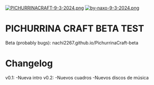 [![PICHURRINACRAFT-9-3-2024.png](https://i.postimg.cc/W4SW3ZxY/PICHURRINACRAFT-9-3-2024.png)](https://postimg.cc/4K7b2Yfp)
[![by-naxo-9-3-2024.png](https://i.postimg.cc/pdd7KkQM/by-naxo-9-3-2024.png)](https://postimg.cc/FY2D4ynT)
# PICHURRINA CRAFT BETA TEST
Beta (probably bugs): nachi2267.github.io/PichurrinaCraft-beta


# Changelog
v0.1: -Nueva intro 
v0.2: -Nuevos cuadros
      -Nuevos discos de música
